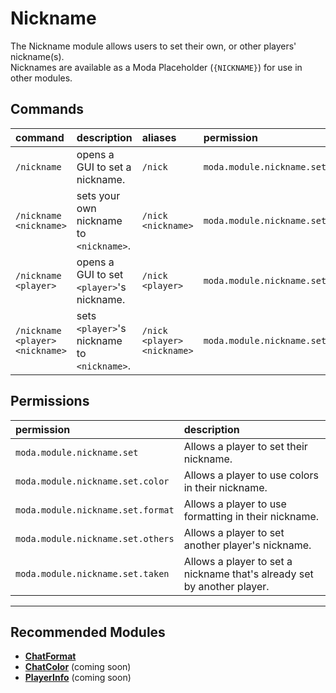# Nickname

 The Nickname module allows users to set their own, or other players' nickname(s).  
 Nicknames are available as a Moda Placeholder (`{NICKNAME}`) for use in other modules.

## Commands

 | command                         | description                                 | aliases                     | permission                        |
 | :------------------------------ | :------------------------------------------ | :-------------------------- | :-------------------------------- |
 | `/nickname`                     | opens a GUI to set a nickname.              | `/nick`                     | `moda.module.nickname.set`        |
 | `/nickname <nickname>`          | sets your own nickname to `<nickname>`.     | `/nick <nickname>`          | `moda.module.nickname.set`        |
 | `/nickname <player>`            | opens a GUI to set `<player>`'s nickname.   | `/nick <player>`            | `moda.module.nickname.set.others` |
 | `/nickname <player> <nickname>` | sets `<player>`'s nickname to `<nickname>`. | `/nick <player> <nickname>` | `moda.module.nickname.set.others` |

## Permissions

 | permission                          | description                                                             |
 | :---------------------------------- | :---------------------------------------------------------------------- |
 | `moda.module.nickname.set`          | Allows a player to set their nickname.                                  |
 | `moda.module.nickname.set.color`    | Allows a player to use colors in their nickname.                        |
 | `moda.module.nickname.set.format`   | Allows a player to use formatting in their nickname.                    |
 | `moda.module.nickname.set.others`   | Allows a player to set another player's nickname.                       |
 | `moda.module.nickname.set.taken`    | Allows a player to set a nickname that's already set by another player. |

---

## Recommended Modules

- **[ChatFormat](https://github.com/ModaPlugin/ChatFormat "lets admins make the chat look fancy!")**
- **[ChatColor](https://github.com/orgs/ModaPlugin/projects/2#card-35374379 "lets players use colors and formatting to spice up their chat.")** (coming soon)
- **[PlayerInfo](https://github.com/orgs/ModaPlugin/projects/2#card-35437336 "stores and is able to display information about a player's whereabouts, login date etc.")** (coming soon)
